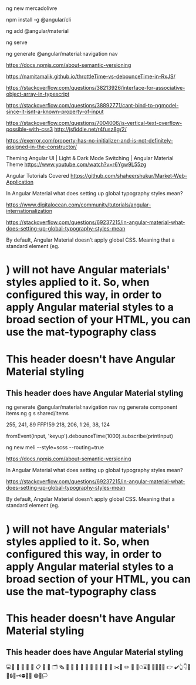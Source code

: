 #

ng new mercadolivre

npm install -g @angular/cli

ng add @angular/material

ng serve

ng generate @angular/material:navigation nav

https://docs.npmjs.com/about-semantic-versioning


https://namitamalik.github.io/throttleTime-vs-debounceTime-in-RxJS/

https://stackoverflow.com/questions/38213926/interface-for-associative-object-array-in-typescript

https://stackoverflow.com/questions/38892771/cant-bind-to-ngmodel-since-it-isnt-a-known-property-of-input

https://stackoverflow.com/questions/7004006/is-vertical-text-overflow-possible-with-css3
http://jsfiddle.net/r4fusz8g/2/

https://exerror.com/property-has-no-initializer-and-is-not-definitely-assigned-in-the-constructor/


Theming Angular UI | Light & Dark Mode Switching | Angular Material Theme
https://www.youtube.com/watch?v=r6Ygw9L55zg

Angular Tutorials Covered
https://github.com/shaheershukur/Market-Web-Application



In Angular Material what does setting up global typography styles mean?

https://www.digitalocean.com/community/tutorials/angular-internationalization

https://stackoverflow.com/questions/69237215/in-angular-material-what-does-setting-up-global-typography-styles-mean

By default, Angular Material doesn’t apply global CSS. Meaning that a standard element (eg. <h1>) will not have Angular materials' styles applied to it. So, when configured this way, in order to apply Angular material styles to a broad section of your HTML, you can use the mat-typography class

<h1>This header doesn't have Angular Material styling</h1>
<section class="mat-typography">
<h1>This header does have Angular Material styling</h1>
</section>


ng generate @angular/material:navigation nav
ng generate component items
ng g s shared/items

255, 241, 89   FFF159
218, 206, 1
26, 38, 124

fromEvent(input, 'keyup').debounceTime(1000).subscribe(printInput)




ng new meli --style=scss --routing=true



https://docs.npmjs.com/about-semantic-versioning


In Angular Material what does setting up global typography styles mean?

https://stackoverflow.com/questions/69237215/in-angular-material-what-does-setting-up-global-typography-styles-mean

By default, Angular Material doesn’t apply global CSS. Meaning that a standard element (eg. <h1>) will not have Angular materials' styles applied to it. So, when configured this way, in order to apply Angular material styles to a broad section of your HTML, you can use the mat-typography class

<h1>This header doesn't have Angular Material styling</h1>
<section class="mat-typography">
<h1>This header does have Angular Material styling</h1>
</section>

💻📜 📃 📄 📑 🧾 📋 📁 📂 🗂 🗞 📰 📓 📔 📒 📕 📗 📘 📙 📌 📍 ✂️📝 ✏️ 🔎 🔏⏱⌛️🔧 📜🔑👉🏻 👉
✔️👆👇📆📌🔒🔑🗝️⛔🚫💲 🟢🚩🏳️
